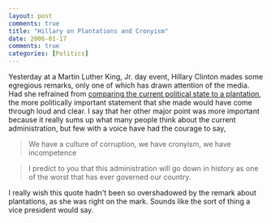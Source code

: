 ```yaml
---
layout: post
comments: true
title: "Hillary on Plantations and Cronyism"
date: 2006-01-17
comments: true
categories: [Politics]
---
```

Yesterday at a Martin Luther King, Jr. day event, Hillary Clinton mades some egregious remarks, only one of which has drawn attention of the media.  Had she refrained from [comparing the current political state to a plantation](http://www.cnn.com/2006/POLITICS/01/17/clinton.plantation/), the more politically important statement that she made would have come through loud and clear.  I say that her other major point was more important because it really sums up what many people think about the current administration, but few with a voice have had the courage to say,

> We have a culture of corruption, we have cronyism, we have incompetence

> I predict to you that this administration will go down in history as one of the worst that has ever governed our country.

I really wish this quote hadn't been so overshadowed by the remark about plantations, as she was right on the mark.  Sounds like the sort of thing a vice president would say.
